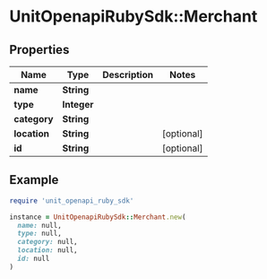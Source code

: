 # UnitOpenapiRubySdk::Merchant

## Properties

| Name | Type | Description | Notes |
| ---- | ---- | ----------- | ----- |
| **name** | **String** |  |  |
| **type** | **Integer** |  |  |
| **category** | **String** |  |  |
| **location** | **String** |  | [optional] |
| **id** | **String** |  | [optional] |

## Example

```ruby
require 'unit_openapi_ruby_sdk'

instance = UnitOpenapiRubySdk::Merchant.new(
  name: null,
  type: null,
  category: null,
  location: null,
  id: null
)
```

